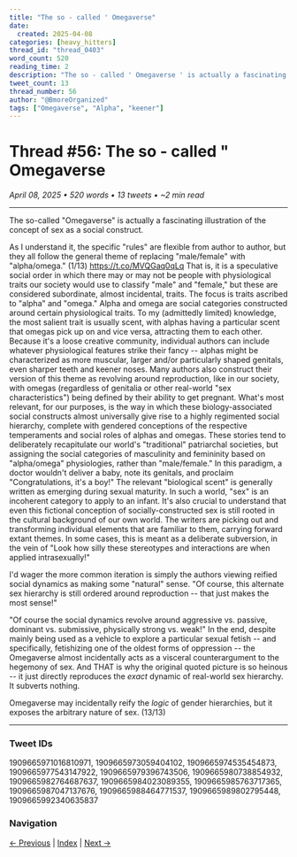 ```yaml
---
title: "The so - called ' Omegaverse"
date:
  created: 2025-04-08
categories: [heavy_hitters]
thread_id: "thread_0403"
word_count: 520
reading_time: 2
description: "The so - called ' Omegaverse ' is actually a fascinating illustration of the concept of sex as a social construct ."
tweet_count: 13
thread_number: 56
author: "@BmoreOrganized"
tags: ["Omegaverse", "Alpha", "keener"]
---
```

# Thread #56: The so - called " Omegaverse

*April 08, 2025 • 520 words • 13 tweets • ~2 min read*

---

The so-called "Omegaverse" is actually a fascinating illustration of the concept of sex as a social construct.

As I understand it, the specific "rules" are flexible from author to author, but they all follow the general theme of replacing "male/female" with "alpha/omega." (1/13) https://t.co/MVQGaq0qLq That is, it is a speculative social order in which there may or may not be people with physiological traits our society would use to classify "male" and "female," but these are considered subordinate, almost incidental, traits. The focus is traits ascribed to "alpha" and "omega." Alpha and omega are social categories constructed around certain physiological traits. To my (admittedly limited) knowledge, the most salient trait is usually scent, with alphas having a particular scent that omegas pick up on and vice versa, attracting them to each other. Because it's a loose creative community, individual authors can include whatever physiological features strike their fancy -- alphas might be characterized as more muscular, larger and/or particularly shaped genitals, even sharper teeth and keener noses. Many authors also construct their version of this theme as revolving around reproduction, like in our society, with omegas (regardless of genitalia or other real-world "sex characteristics") being defined by their ability to get pregnant. What's most relevant, for our purposes, is the way in which these biology-associated social constructs almost universally give rise to a highly regimented social hierarchy, complete with gendered conceptions of the respective temperaments and social roles of alphas and omegas. These stories tend to deliberately recapitulate our world's "traditional" patriarchal societies, but assigning the social categories of masculinity and femininity based on "alpha/omega" physiologies, rather than "male/female." In this paradigm, a doctor wouldn't deliver a baby, note its genitals, and proclaim "Congratulations, it's a boy!" The relevant "biological scent" is generally written as emerging during sexual maturity. In such a world, "sex" is an incoherent category to apply to an infant. It's also crucial to understand that even this fictional conception of socially-constructed sex is still rooted in the cultural background of our own world. The writers are picking out and transforming individual elements that are familiar to them, carrying forward extant themes. In some cases, this is meant as a deliberate subversion, in the vein of "Look how silly these stereotypes and interactions are when applied intrasexually!"

I'd wager the more common iteration is simply the authors viewing reified social dynamics as making some "natural" sense. "Of course, this alternate sex hierarchy is still ordered around reproduction -- that just makes the most sense!"

"Of course the social dynamics revolve around aggressive vs. passive, dominant vs. submissive, physically strong vs. weak!" In the end, despite mainly being used as a vehicle to explore a particular sexual fetish -- and specifically, fetishizing one of the oldest forms of oppression -- the Omegaverse almost incidentally acts as a visceral counterargument to the hegemony of sex. And THAT is why the original quoted picture is so heinous -- it just directly reproduces the *exact* dynamic of real-world sex hierarchy. It subverts nothing.

Omegaverse may incidentally reify the *logic* of gender hierarchies, but it exposes the arbitrary nature of sex. (13/13)

---

### Tweet IDs
1909665971016810971, 1909665973059404102, 1909665974535454873, 1909665977543147922, 1909665979396743506, 1909665980738854932, 1909665982764687637, 1909665984023089355, 1909665985763717365, 1909665987047137676, 1909665988464771537, 1909665989802795448, 1909665992340635837

### Navigation
[← Previous](055-*.md) | [Index](index.md) | [Next →](057-*.md)